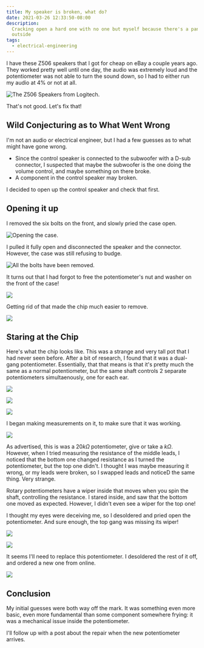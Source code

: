 ```yaml
---
title: My speaker is broken, what do?
date: 2021-03-26 12:33:50-08:00
description:
  Cracking open a hard one with no one but myself because there's a pandemic
  outside
tags:
  - electrical-engineering
---
```


I have these Z506 speakers that I got for cheap on eBay a couple years ago. They
worked pretty well until one day, the audio was extremely loud and the
potentiometer was not able to turn the sound down, so I had to either run my
audio at 4% or not at all.

![The Z506 Speakers from Logitech.](z506.jpg)

That's not good. Let's fix that!

## Wild Conjecturing as to What Went Wrong

I'm not an audio or electrical engineer, but I had a few guesses as to what
might have gone wrong.

- Since the control speaker is connected to the subwoofer with a D-sub
  connector, I suspected that maybe the subwoofer is the one doing the volume
  control, and maybe something on there broke.
- A component in the control speaker may broken.

I decided to open up the control speaker and check that first.

## Opening it up

I removed the six bolts on the front, and slowly pried the case open.

![Opening the case.](010-open-back.jpg)

I pulled it fully open and disconnected the speaker and the connector. However,
the case was still refusing to budge.

![All the bolts have been removed.](020-removed-bolts.jpg)

It turns out that I had forgot to free the potentiometer's nut and washer on the
front of the case!

![](030-pot-stuck.jpg)

Getting rid of that made the chip much easier to remove.

![](040-rm-pot-washers.jpg)

## Staring at the Chip

Here's what the chip looks like. This was a strange and very tall pot that I had
never seen before. After a bit of research, I found that it was a dual-gang
potentiometer. Essentially, that that means is that it's pretty much the same as
a normal potentiometer, but the same shaft controls 2 separate potentiometers
simultaenously, one for each ear.

![](060-chip-top.jpg)

![](060-chip-side.jpg)

![](060-chip-bottom.jpg)

I began making measurements on it, to make sure that it was working.

![](070-measurement.jpg)

As advertised, this is was a $20k\Omega$ potentiometer, give or take a
$k\Omega$. However, when I tried measuring the resistance of the middle leads, I
noticed that the bottom one changed resistance as I turned the potentiometer,
but the top one didn't. I thought I was maybe measuring it wrong, or my leads
were broken, so I swapped leads and noticeD the same thing. Very strange.

Rotary potentiometers have a wiper inside that moves when you spin the shaft,
controlling the resistance. I stared inside, and saw that the bottom one moved
as expected. However, I didn't even see a wiper for the top one!

I thought my eyes were deceiving me, so I desoldered and pried open the
potentiometer. And sure enough, the top gang was missing its wiper!

![](090-pot-top.jpg)

![](080-pot-open.jpg)

It seems I'll need to replace this potentiometer. I desoldered the rest of it
off, and ordered a new one from online.

![](100-remove-pot.jpg)

## Conclusion

My initial guesses were both way off the mark. It was something even more basic,
even more fundamental than some component somewhere frying: it was a mechanical
issue inside the potentiometer.

I'll follow up with a post about the repair when the new potentiometer arrives.
